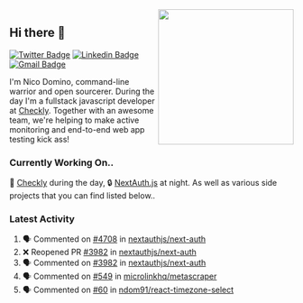 <img align="right" src="https://user-images.githubusercontent.com/7415984/172472491-91b16eac-fa22-4ecf-92df-d687139fd1f9.gif" width="240" />

## Hi there 👋

[![Twitter Badge](https://img.shields.io/badge/-@ndom91-1ca0f1?style=flat-square&labelColor=1ca0f1&logo=twitter&logoColor=white&link=https://twitter.com/ndom91)](https://twitter.com/ndom91) [![Linkedin Badge](https://img.shields.io/badge/-ndom91-blue?style=flat-square&logo=Linkedin&logoColor=white&link=https://www.linkedin.com/in/ndom91/)](https://www.linkedin.com/in/ndom91/) [![Gmail Badge](https://img.shields.io/badge/-yo@ndo.dev-c14438?style=flat-square&logo=mail.ru&logoColor=white&link=mailto:yo@ndo.dev)](mailto:yo@ndo.dev)

I'm Nico Domino, command-line warrior and open sourcerer. During the day I'm a fullstack javascript developer at [Checkly](https://checklyhq.com). Together with an awesome team, we're helping to make active monitoring and end-to-end web app testing kick ass!

### Currently Working On..

🦝 [Checkly](https://checklyhq.com) during the day, 🔒 [NextAuth.js](https://github.com/nextauthjs/next-auth) at night. As well as various side projects that you can find listed below..

<!--START_SECTION_PROFILE_VIEWS:readme-info-->
<!--END_SECTION_PROFILE_VIEWS:readme-info-->

<!--START_SECTION_DAILY_COMMIT:readme-info-->
<!--END_SECTION_DAILY_COMMIT:readme-info-->

<!--START_SECTION_WEEKLY_COMMIT:readme-info-->
<!--END_SECTION_WEEKLY_COMMIT:readme-info-->

### Latest Activity

<!--START_SECTION:activity-->
1. 🗣 Commented on [#4708](https://github.com/nextauthjs/next-auth/issues/4708) in [nextauthjs/next-auth](https://github.com/nextauthjs/next-auth)
2. ❌ Reopened PR [#3982](https://github.com/nextauthjs/next-auth/pull/3982) in [nextauthjs/next-auth](https://github.com/nextauthjs/next-auth)
3. 🗣 Commented on [#3982](https://github.com/nextauthjs/next-auth/issues/3982) in [nextauthjs/next-auth](https://github.com/nextauthjs/next-auth)
4. 🗣 Commented on [#549](https://github.com/microlinkhq/metascraper/issues/549) in [microlinkhq/metascraper](https://github.com/microlinkhq/metascraper)
5. 🗣 Commented on [#60](https://github.com/ndom91/react-timezone-select/issues/60) in [ndom91/react-timezone-select](https://github.com/ndom91/react-timezone-select)
<!--END_SECTION:activity-->
